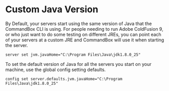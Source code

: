 # Custom Java Version

By Default, your servers start using the same version of Java that the CommandBox CLI is using. For people needing to run Adobe ColdFusion 9, or who just want to do some testing on different JREs, you can point each of your servers at a custom JRE and CommandBox will use it when starting the server.

```text
server set jvm.javaHome="C:\Program Files\Java\jdk1.8.0_25"
```

To set the default version of Java for all the servers you start on your machine, use the global config setting defaults.

```text
config set server.defaults.jvm.javaHome="C:\Program Files\Java\jdk1.8.0_25"
```

